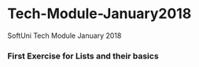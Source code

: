 # Tech-Module-January2018
SoftUni Tech Module January 2018 
<h3> First Exercise for Lists and their basics</h3>

